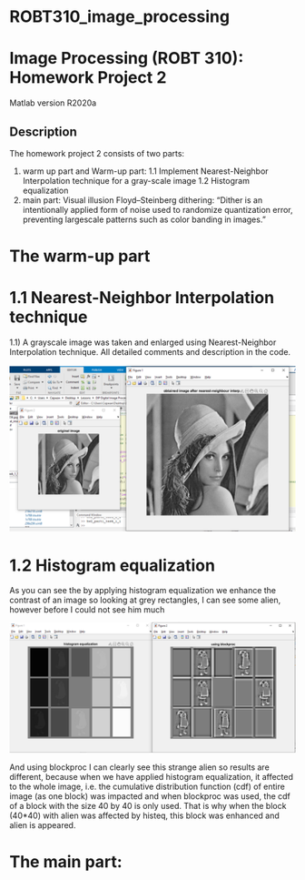 # ROBT310_image_processing

# Image Processing (ROBT 310): Homework Project 2
Matlab version R2020a
## Description
The homework project 2 consists of two parts: 
1) warm up part and
 Warm-up part:
 1.1 Implement Nearest-Neighbor Interpolation technique for a gray-scale image
 1.2 Histogram equalization 
2) main part:
 Visual illusion
 Floyd–Steinberg dithering:
 “Dither is an intentionally applied form of noise used to randomize quantization error, preventing largescale patterns such as color banding in images.”

# The warm-up part 
# 1.1 Nearest-Neighbor Interpolation technique
1.1) A grayscale image was taken and enlarged using Nearest-Neighbor Interpolation technique.
All detailed comments and description in the code.

![Figure 1. Part 1: 1.1](part1_task1_1.PNG)

# 1.2 Histogram equalization
As you can see the by applying histogram equalization we enhance the contrast of an image
so looking at grey rectangles, I can see some alien, however before I could not see him much

![Figure 1. Part 1: 1.1](part1_task1_2.PNG)

And using blockproc I can clearly see this strange alien
so results are different, because when we have applied histogram
equalization, it affected to the whole image, i.e. the cumulative distribution
function (cdf) of entire image (as one block) was impacted 
and when blockproc was used, the cdf of a block with the size 40 by 40 is
only used. That is why when the block (40*40) with alien was affected
by histeq, this block was enhanced and alien is appeared.

# The main part:
